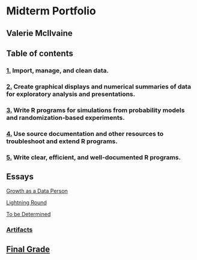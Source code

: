 # Midterm Portfolio
## Valerie McIlvaine
## Table of contents
### [1.](https://github.com/mcilvaiv/Midterm-Portfolio/blob/main/1.md) Import, manage, and clean data.

### [2.](https://github.com/mcilvaiv/Midterm-Portfolio/blob/main/2.md) Create graphical displays and numerical summaries of data for exploratory analysis and presentations.

### [3.](https://github.com/mcilvaiv/Midterm-Portfolio/blob/main/3.md) Write R programs for simulations from probability models and randomization-based experiments.
### [4.](https://github.com/mcilvaiv/Midterm-Portfolio/blob/main/4.md) Use source documentation and other resources to troubleshoot and extend R programs.

### [5.](https://github.com/mcilvaiv/Midterm-Portfolio/blob/main/5.md) Write clear, efficient, and well-documented R programs.

## Essays

[Growth as a Data Person](https://github.com/mcilvaiv/Midterm-Portfolio/blob/main/GrowthAsADataPerson.md)

[Lightning Round](https://github.com/mcilvaiv/Midterm-Portfolio/blob/main/LightningRound.md)

[To be Determined](https://github.com/mcilvaiv/Midterm-Portfolio/blob/main/ToBeDetermined.md)

### [Artifacts](https://github.com/mcilvaiv/Midterm-Portfolio/blob/main/Artifacts.md)

## [Final Grade](https://github.com/mcilvaiv/Midterm-Portfolio/blob/main/FinalGradeReflection.md)
